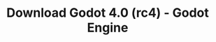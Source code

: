 ---
# Generated by /tools/generators/src/download_archive_generator !!! do not edit by hand !!!
title: 'Download Godot 4.0 (rc4) - Godot Engine'
type: 'download/archive'
name: '4.0'
flavor: 'rc4'
release_date: '2023-02-23T03:00:00-00:00'
release_notes: 'article/release-candidate-godot-4-0-rc-4/'
primaryPlatforms:
  - 'android.apk'
  - 'linux.64'
  - 'macos.universal'
  - 'windows.64'
  - 'web'
  - 'templates'
links:
  android.apk:
    name: 'android.apk'
    title: 'Android'
    caption: 'APK Universal (ARM64 + ARMv7 + x86_64 + x86)'
    tags:
      - 'APK download'
      - 'ARM64/v7'
      - 'x86 (64 & 32 bit)'
    hosts:
      github_builds:
        regular: 'https://github.com/godotengine/godot-builds/releases/download/4.0-rc4/Godot_v4.0-rc4_android_editor.apk'
        mono: '#'
      github:
        regular: 'https://github.com/godotengine/godot/releases/download/4.0-rc4/Godot_v4.0-rc4_android_editor.apk'
        mono: '#'
  linux.64:
    name: 'linux.64'
    title: 'Linux'
    caption: 'Padrão (x86_64)'
    tags:
      - '64 bit'
    hosts:
      github_builds:
        regular: 'https://github.com/godotengine/godot-builds/releases/download/4.0-rc4/Godot_v4.0-rc4_linux.x86_64.zip'
        mono: 'https://github.com/godotengine/godot-builds/releases/download/4.0-rc4/Godot_v4.0-rc4_mono_linux_x86_64.zip'
      github:
        regular: 'https://github.com/godotengine/godot/releases/download/4.0-rc4/Godot_v4.0-rc4_linux.x86_64.zip'
        mono: 'https://github.com/godotengine/godot/releases/download/4.0-rc4/Godot_v4.0-rc4_mono_linux_x86_64.zip'
  macos.universal:
    name: 'macos.universal'
    title: 'macOS'
    caption: 'Universal (x86_64 + Silício da Apple)'
    tags:
      - 'Intel/Apple Silicon'
      - '64 bit'
    hosts:
      github_builds:
        regular: 'https://github.com/godotengine/godot-builds/releases/download/4.0-rc4/Godot_v4.0-rc4_macos.universal.zip'
        mono: 'https://github.com/godotengine/godot-builds/releases/download/4.0-rc4/Godot_v4.0-rc4_mono_macos.universal.zip'
      github:
        regular: 'https://github.com/godotengine/godot/releases/download/4.0-rc4/Godot_v4.0-rc4_macos.universal.zip'
        mono: 'https://github.com/godotengine/godot/releases/download/4.0-rc4/Godot_v4.0-rc4_mono_macos.universal.zip'
  windows.64:
    name: 'windows.64'
    title: 'Windows'
    caption: 'Padrão (x86_64)'
    tags:
      - '64 bit'
    hosts:
      github_builds:
        regular: 'https://github.com/godotengine/godot-builds/releases/download/4.0-rc4/Godot_v4.0-rc4_win64.exe.zip'
        mono: 'https://github.com/godotengine/godot-builds/releases/download/4.0-rc4/Godot_v4.0-rc4_mono_win64.zip'
      github:
        regular: 'https://github.com/godotengine/godot/releases/download/4.0-rc4/Godot_v4.0-rc4_win64.exe.zip'
        mono: 'https://github.com/godotengine/godot/releases/download/4.0-rc4/Godot_v4.0-rc4_mono_win64.zip'
  web:
    name: 'web'
    title: 'Editor Web'
    caption: ''
    tags:
      - 'Self-hosted'
      - 'Cross-platform'
    hosts:
      github_builds:
        regular: 'https://github.com/godotengine/godot-builds/releases/download/4.0-rc4/Godot_v4.0-rc4_web_editor.zip'
        mono: '#'
      github:
        regular: 'https://github.com/godotengine/godot/releases/download/4.0-rc4/Godot_v4.0-rc4_web_editor.zip'
        mono: '#'
  linux.arm64:
    name: 'linux.arm64'
    title: 'Linux'
    caption: 'Padrão (ARM64)'
    tags:
      - 'ARM64'
      - '64 bit'
    hosts:
      github_builds:
        regular: 'https://github.com/godotengine/godot-builds/releases/download/4.0-rc4/Godot_v4.0-rc4_linux.arm64.zip'
        mono: 'https://github.com/godotengine/godot-builds/releases/download/4.0-rc4/Godot_v4.0-rc4_mono_linux_arm64.zip'
      github:
        regular: 'https://github.com/godotengine/godot/releases/download/4.0-rc4/Godot_v4.0-rc4_linux.arm64.zip'
        mono: 'https://github.com/godotengine/godot/releases/download/4.0-rc4/Godot_v4.0-rc4_mono_linux_arm64.zip'
  linux.32:
    name: 'linux.32'
    title: 'Linux'
    caption: 'Padrão (x86)'
    tags:
      - '32 bit'
    hosts:
      github_builds:
        regular: 'https://github.com/godotengine/godot-builds/releases/download/4.0-rc4/Godot_v4.0-rc4_linux.x86_32.zip'
        mono: 'https://github.com/godotengine/godot-builds/releases/download/4.0-rc4/Godot_v4.0-rc4_mono_linux_x86_32.zip'
      github:
        regular: 'https://github.com/godotengine/godot/releases/download/4.0-rc4/Godot_v4.0-rc4_linux.x86_32.zip'
        mono: 'https://github.com/godotengine/godot/releases/download/4.0-rc4/Godot_v4.0-rc4_mono_linux_x86_32.zip'
  linux.arm32:
    name: 'linux.arm32'
    title: 'Linux'
    caption: 'Padrão (ARM32)'
    tags:
      - 'ARM32'
      - '32 bit'
    hosts:
      github_builds:
        regular: 'https://github.com/godotengine/godot-builds/releases/download/4.0-rc4/Godot_v4.0-rc4_linux.arm32.zip'
        mono: 'https://github.com/godotengine/godot-builds/releases/download/4.0-rc4/Godot_v4.0-rc4_mono_linux_arm32.zip'
      github:
        regular: 'https://github.com/godotengine/godot/releases/download/4.0-rc4/Godot_v4.0-rc4_linux.arm32.zip'
        mono: 'https://github.com/godotengine/godot/releases/download/4.0-rc4/Godot_v4.0-rc4_mono_linux_arm32.zip'
  windows.32:
    name: 'windows.32'
    title: 'Windows'
    caption: 'Padrão (x86)'
    tags:
      - '32 bit'
    hosts:
      github_builds:
        regular: 'https://github.com/godotengine/godot-builds/releases/download/4.0-rc4/Godot_v4.0-rc4_win32.exe.zip'
        mono: 'https://github.com/godotengine/godot-builds/releases/download/4.0-rc4/Godot_v4.0-rc4_mono_win32.zip'
      github:
        regular: 'https://github.com/godotengine/godot/releases/download/4.0-rc4/Godot_v4.0-rc4_win32.exe.zip'
        mono: 'https://github.com/godotengine/godot/releases/download/4.0-rc4/Godot_v4.0-rc4_mono_win32.zip'
  aar_library:
    name: 'aar_library'
    title: 'Biblioteca de AAR'
    caption: ''
    tags:
      - 'Android plugins'
      - 'Java'
      - 'Kotlin'
    hosts:
      github_builds:
        regular: 'https://github.com/godotengine/godot-builds/releases/download/4.0-rc4/godot-lib.4.0.rc4.template_release.aar'
        mono: '#'
      github:
        regular: 'https://github.com/godotengine/godot/releases/download/4.0-rc4/godot-lib.4.0.rc4.template_release.aar'
        mono: '#'
  templates:
    name: 'templates'
    title: 'Modelos de exportação'
    caption: ''
    tags:
      - 'Utilizado para exportar os seus jogos para todas as plataformas suportadas'
    hosts:
      github_builds:
        regular: 'https://github.com/godotengine/godot-builds/releases/download/4.0-rc4/Godot_v4.0-rc4_export_templates.tpz'
        mono: 'https://github.com/godotengine/godot-builds/releases/download/4.0-rc4/Godot_v4.0-rc4_mono_export_templates.tpz'
      github:
        regular: 'https://github.com/godotengine/godot/releases/download/4.0-rc4/Godot_v4.0-rc4_export_templates.tpz'
        mono: 'https://github.com/godotengine/godot/releases/download/4.0-rc4/Godot_v4.0-rc4_mono_export_templates.tpz'
---